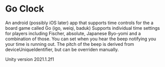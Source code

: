# Go Clock
An android (possibly iOS later) app that supports time controls for the a board game called Go (igo, weiqi, baduk)
Supports individual time settings for players including Fischer, absolute, Japanese Byo-yomi and a combination of those. 
You can set when you hear the beep notifying you your time is running out. The pitch of the beep is derived from deviceUniqueIdentifier, but can be overriden manually.

Unity version 2021.1.2f1

